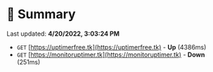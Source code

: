 # 📖 Summary
Last updated: **4/20/2022, 3:03:24 PM**

- `GET` [https://uptimerfree.tk](https://uptimerfree.tk) - **Up** (4386ms)
- `GET` [https://monitoruptimer.tk](https://monitoruptimer.tk) - **Down** (251ms)
